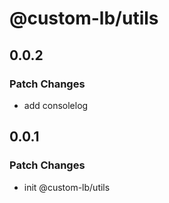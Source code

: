 # @custom-lb/utils

## 0.0.2

### Patch Changes

- add consolelog

## 0.0.1

### Patch Changes

- init @custom-lb/utils
